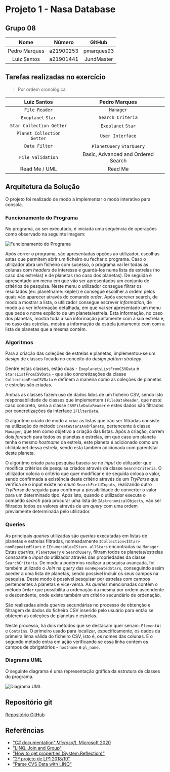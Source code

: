 # Projeto 1 - Nasa Database

## Grupo 08

|     Nome      |  Número   |   GitHub   |
| :-----------: | :-------: | :--------: |
| Pedro Marques | a21900253 | pmarques93 |
|  Luiz Santos  | a21901441 | JundMaster |

## Tarefas realizadas no exercício

>Por ordem cronológica

|        Luiz Santos         |           Pedro Marques            |
| :------------------------: | :--------------------------------: |
|       `File Reader`        |             `Manager`              |
|     `Exoplanet` `Star`     |         `Search Criteria`          |
|  `Star Collection Getter`  |         `Exoplanet` `Star`         |
| `Planet Collection Getter` |          `User Interface`          |
|       `Data Filter`        |     `PlanetQuery` `StarQuery`      |
|     `File Validation`      | Basic, Advanced and Ordered Search |
|       Read Me / UML        |              Read Me               |

## Arquitetura da Solução

O projeto foi realizado de modo a implementar o modo interativo para consola.

### Funcionamento do Programa

No programa, ao ser executado, é iniciada uma sequência de operações como
observado na seguinte imagem:

![Funcionamento do Programa](Images/Funcionamento_do_Programa.png)

Após correr o programa, são apresentadas opções ao utilizador, escolhas estas
que permitem abrir um ficheiro ou fechar o programa. Caso o utilizador abra
um ficheiro com sucesso, o programa vai ler todas as colunas com *headers* de
interesse e guardá-los numa lista de estrelas (no caso das estrelas) e de
planetas (no caso dos planetas). De seguida é apresentado um menu em que vão
ser apresentados um conjunto de critérios de pesquisa. Neste menu o utilizador
consegue filtrar os resultados (ex: planetname: kepler) e consegue escolher a
ordem pelos quais vão aparecer através do comando *order*. Após escrever
search, de modo a mostrar a lista, o utilizador consegue escrever *information*,
de modo a a ver informação detalhada, em que vai ser apresentado um menu que
pede o nome explícito de um planeta/estrela. Esta informação, no caso dos
planetas, mostra toda a sua informação juntamente com a sua estrela e, no caso
das estrelas, mostra a informação da estrela juntamente com com a lista de
planetas que a mesma contém.

### Algoritmos

Para a criação das coleções de estrelas e planetas, implementou-se um *design*
de classes focado no conceito do *design pattern strategy*.

Dentre estas classes, estão duas - `ExoplanetsListFromCSVData` e
`StarsListFromCSVData` - que são concretizações da classe
`CollectionFromCSVData` e definem a maneira como as coleções de planetas e
estrelas são criadas.

Ambas as classes fazem uso de dados lidos de um ficheiro CSV, sendo isto
responsabilidade de classes que implementem `IFileDataReader`, que neste caso
concreto, seria a classe `CSVFileDataReader` e estes dados são filtrados por
concretizações da interface `IFilterData`.

O algoritmo criado de modo a criar as listas que irão ser filtradas consiste
na utilização do método `CreateStarsAndPlanets`, pertencente à classe `Manager`,
que tem como objetivo a criação das listas. Após a criação, correm dois
*foreach* para todos os planetas e estrelas, em que caso um planeta tenha o
mesmo *hostname* da estrela, este planeta é adicionado como um childplanet
dessa estrela, sendo esta também adicionada com parentstar deste planeta.

O algoritmo criado para pesquisa baseia-se no *input* do utilizador que modifica
critérios de pesquisa criados através da classe `SearchCriteria`. O utilizador
coloca o critério que quer modificar e de seguida coloca o valor, sendo
confirmada a existência deste critério através de um *TryParse* que verifica
se o input existe no *enum* `SearchFieldInputs`, realizando outro *TryParse*
de seguida para confirmar a possibilidade de converter o valor para um
determinado tipo. Após isto, quando o utilizador executa o comando *search*
para procurar uma lista de `IAstronomicalObjects`, vão ser filtrados todos os
valores através de um *query* com uma ordem previamente determinada pelo
utilizador.

### Queries

As principais *queries* utilizadas são *queries* executadas em listas de
planetas e estrelas filtradas, nomeadamente
`ICollection<IStar> nonRepeatedStars` e `IEnumerable<IStar> allStars`
encontradas na `Manager`. Estas *queries*, `PlanetQuery` e `SearchQuery`,
filtram todos os planetas/estrelas consoante o *input* do utilizador através das
propriedades da classe `SearchCriteria`. De modo a podermos realizar a pesquisa
avançada, foi também utilizado o *Join* na *query* das `nonRepeatedStars`,
conseguindo assim aceder a uma lista de planetas, sendo possível incluir os
seus campos na pesquisa. Deste modo é possível pesquisar por estrelas com
campos pertencentes a planetas e vice-versa. As *queries* mencionadas contêm
o método `Order` que possibilita a ordenação da mesma por ordem ascendente e
descendente, onde existe também um critério secundário de ordenação.

São realizadas ainda *queries* secundárias no processo de obtenção e filtragem
de dados do ficheiro CSV inserido pelo usuário para então se obterem as
coleções de planetas e estrelas.

Neste processo, há dois métodos que se destacam quer seriam: `ElementAt` e
`Contains`. O primeiro usado para localizar, especificamente, os dados
da primeira linha válida do ficheiro CSV, isto é, os nomes das colunas. E o
segundo método entra em ação verificando se essa linha contem os campos de
obrigatórios - `hostname` e `pl_name`.

### Diagrama UML

O seguinte diagrama é uma representação gráfica da estrutura de classes do
programa.

![Diagrama UML](Images/UML.png)

## Repositório git

[Repositório GitHub](https://github.com/pmarques93/NasaDatabase)

## Referências

- ["C# documentation",_Microsoft_, Microsoft 2020](
https://docs.microsoft.com/en-us/dotnet/csharp)
- ["LINQ, Join and Group"](
https://www.youtube.com/watch?v=W5L2_wXj6gw&feature=youtu.be)
- ["How to get properties (System.Reflection)"](
https://www.youtube.com/watch?v=9_tEKosktNo&feature=youtu.be)
- ["2º projeto de LP1 2018/19"](
https://github.com/VideojogosLusofona/lp1_2018_p2_solucao)
- ["Parse CVS Data with LINQ"](
https://www.cidean.com/blog/2018/parse-cvs-data-with-linq/)
